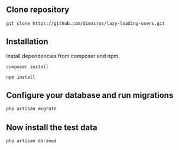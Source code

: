 ## Clone repository

```git
git clone https://github.com/dimacros/lazy-loading-users.git
```

## Installation

Install dependencies from composer and npm.

```composer
composer install
```

```npm
npm install
```

## Configure your database and run migrations

```bash
php artisan migrate
```

## Now install the test data

```bash
php artisan db:seed
```
